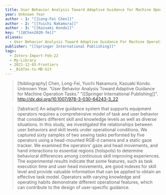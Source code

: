 ```yaml
---
title: User Behavior Analysis Toward Adaptive Guidance for Machine Operation Tasks
year: Unknown Year
author - 1: "[[Long-Fei Chen]]"
author - 2: "[[Yuichi Nakamura]]"
author - 3: "[[Kazuaki Kondo]]"
key: "[[@Chen2020-fm]]"
aliases:
  - User Behavior Analysis Toward Adaptive Guidance For Machine Operation Tasks
publisher: "[[Springer International Publishing]]"
tags:
  - Zotero-Import-Feb-22
  - My-Library
  - 2021-12-03-Frontiers
  - _BibTex-to-MD-Git
---
```


> [!bibliography]
> Chen, Long-Fei, Yuichi Nakamura, Kazuaki Kondo. Unknown Year. “User Behavior Analysis Toward Adaptive Guidance for Machine Operation Tasks.” "[[Springer International Publishing]]". http://dx.doi.org/10.1007/978-3-030-64243-3_22

> [!abstract]
> An adaptive guidance system that supports equipment operators requires a comprehensive model of task and user behavior that considers different skill and knowledge levels as well as diverse situations. In this study, we investigated the relationships between user behaviors and skill levels under operational conditions. We captured sixty samples of two sewing tasks performed by five operators using a head-mounted RGB-d camera and a static gaze tracker. We examined the operators’ gaze and head movements, and hand interactions to essential regions (hotspots) to determine behavioral differences among continuous skill improving experiences. The experimental results indicate that some features, such as task execution time and user head movements, are good indexes for skill level and provide valuable information that can be applied to obtain an effective task model. Operators with varying knowledge and operating habits demonstrate different operational features, which can contribute to the design of user-specific guidance.
